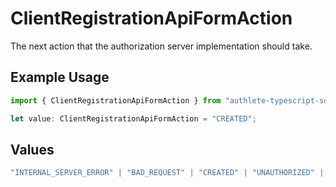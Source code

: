 # ClientRegistrationApiFormAction

The next action that the authorization server implementation should take.


## Example Usage

```typescript
import { ClientRegistrationApiFormAction } from "authlete-typescript-sdk/models/operations";

let value: ClientRegistrationApiFormAction = "CREATED";
```

## Values

```typescript
"INTERNAL_SERVER_ERROR" | "BAD_REQUEST" | "CREATED" | "UNAUTHORIZED" | "FORBIDDEN" | "JSON" | "JWT" | "OK"
```